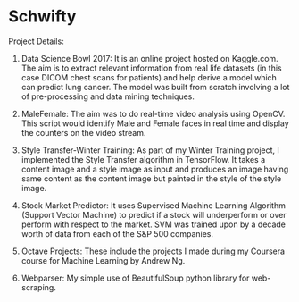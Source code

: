 # Schwifty

Project Details:

1) Data Science Bowl 2017:
It is an online project hosted on Kaggle.com. The aim is to extract relevant information from real life datasets (in this case DICOM chest scans for patients) and help derive a model which can predict lung cancer. The model was built from scratch involving a lot of pre-processing and data mining techniques.

2) MaleFemale:
The aim was to do real-time video analysis using OpenCV. This script would identify Male and Female faces in real time and display the counters on the video stream.

3) Style Transfer-Winter Training:
As part of my Winter Training project, I implemented the Style Transfer algorithm in TensorFlow. It takes a content image and a style image as input and produces an image having same content as the content image but painted in the style of the style image.

4) Stock Market Predictor:
It uses Supervised Machine Learning Algorithm (Support Vector Machine) to predict if a stock will underperform or over perform with respect to the market. SVM was trained upon by a decade worth of data from each of the S&P 500 companies.

5) Octave Projects:
These include the projects I made during my Coursera course for Machine Learning by Andrew Ng.

6) Webparser:
My simple use of BeautifulSoup python library for web-scraping.

